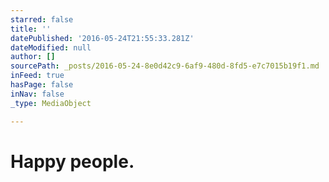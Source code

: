 ```yaml
---
starred: false
title: ''
datePublished: '2016-05-24T21:55:33.281Z'
dateModified: null
author: []
sourcePath: _posts/2016-05-24-8e0d42c9-6af9-480d-8fd5-e7c7015b19f1.md
inFeed: true
hasPage: false
inNav: false
_type: MediaObject

---
```

# Happy people.